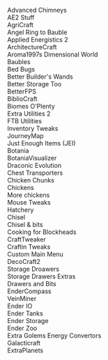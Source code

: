 Advanced Chimneys  
AE2 Stuff  
AgriCraft  
Angel Ring to Bauble  
Applied Energistics 2  
ArchitectureCraft  
Aroma1997s Dimensional World  
Baubles  
Bed Bugs  
Better Builder's Wands  
Better Storage Too  
BetterFPS  
BiblioCraft  
Biomes O'Plenty  
Extra Utilities 2  
FTB Utilities  
Inventory Tweaks  
JourneyMap  
Just Enough Items (JEI)  
Botania  
BotaniaVisualizer  
Draconic Evolution  
Chest Transporters  
Chicken Chunks  
Chickens  
More chickens  
Mouse Tweaks  
Hatchery  
Chisel  
Chisel & bits  
Cooking for Blockheads  
CraftTweaker  
Craftin Tweaks  
Custom Main Menu  
DecoCraft2  
Storage Droawers  
Storage Drawers Extras  
Drawers and Bits  
EnderCompass  
VeinMiner  
Ender IO  
Ender Tanks  
Ender Storage  
Ender Zoo  
Extra Golems
Energy Convertors  
Galacticraft  
ExtraPlanets  
